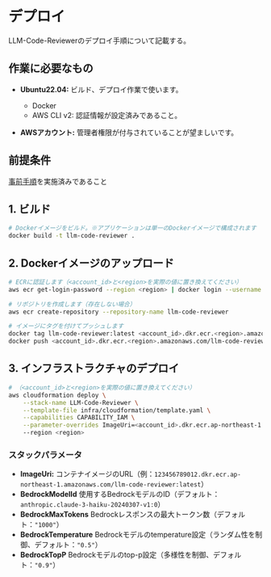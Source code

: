 # デプロイ
LLM-Code-Reviewerのデプロイ手順について記載する。

## 作業に必要なもの
* **Ubuntu22.04:** ビルド、デプロイ作業で使います。
    - Docker
    - AWS CLI v2: 認証情報が設定済みであること。

*  **AWSアカウント:** 管理者権限が付与されていることが望ましいです。

## 前提条件
[事前手順](./00_事前手順.md)を実施済みであること

## 1. ビルド
```bash
# Dockerイメージをビルド。※アプリケーションは単一のDockerイメージで構成されます
docker build -t llm-code-reviewer .
```

## 2. Dockerイメージのアップロード
```bash
# ECRに認証します（<account_id>と<region>を実際の値に置き換えてください）
aws ecr get-login-password --region <region> | docker login --username AWS --password-stdin <account_id>.dkr.ecr.<region>.amazonaws.com

# リポジトリを作成します（存在しない場合）
aws ecr create-repository --repository-name llm-code-reviewer

# イメージにタグを付けてプッシュします
docker tag llm-code-reviewer:latest <account_id>.dkr.ecr.<region>.amazonaws.com/llm-code-reviewer:latest
docker push <account_id>.dkr.ecr.<region>.amazonaws.com/llm-code-reviewer:latest
```

## 3. インフラストラクチャのデプロイ
```bash
# （<account_id>と<region>を実際の値に置き換えてください）
aws cloudformation deploy \
    --stack-name LLM-Code-Reviewer \
    --template-file infra/cloudformation/template.yaml \
    --capabilities CAPABILITY_IAM \
    --parameter-overrides ImageUri=<account_id>.dkr.ecr.ap-northeast-1.amazonaws.com/llm-code-reviewer:latest
    --region <region>
```

### スタックパラメータ
* **ImageUri:** コンテナイメージのURL（例：`123456789012.dkr.ecr.ap-northeast-1.amazonaws.com/llm-code-reviewer:latest`）
* **BedrockModelId** 使用するBedrockモデルのID（デフォルト：`anthropic.claude-3-haiku-20240307-v1:0`）
* **BedrockMaxTokens** Bedrockレスポンスの最大トークン数（デフォルト：`"1000"`）
* **BedrockTemperature** Bedrockモデルのtemperature設定（ランダム性を制御、デフォルト：`"0.5"`）
* **BedrockTopP** Bedrockモデルのtop-p設定（多様性を制御、デフォルト：`"0.9"`）